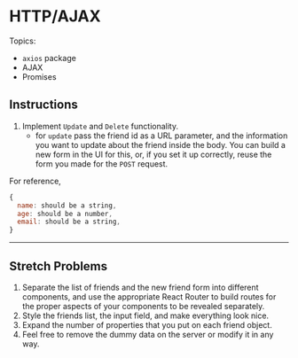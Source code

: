 # HTTP/AJAX

Topics:

* `axios` package
* AJAX
* Promises

## Instructions

<!-- 1.  Run `yarn install or npm install` inside the root directory of this project1Run `yarn start or npm start` to start the server.
1.  The provided server returns a list of friends when a `GET` request is made to 
[`http://localhost:5000/friends`]
(http://localhost:5000/friends).
1.  In a separate terminal window, run `yarn create react-app friends` to create your starter React application. -->
<!-- 1.  CD into `friends` and run `yarn add axios react-router-dom` or `npm install --save axios react-router-dom` to include those dependencies in your project. _You'll need react router for the stretch problems_ -->
<!-- 1.  Still inside your `friends` folder, run `yarn start` or `npm start` to fire up your React Dev Server. -->
<!-- 1.  Inside your React application, create a component to display the list of friends coming from the server. -->
<!-- 1.  Add a form to gather information about a new friend. -->
<!-- 1.  Add a button to save the new friend by making a `POST` request to the same endpoint listed above. -->
<!-- 1.  Each `friend` should have the properties listed below. -->
1.  Implement `Update` and `Delete` functionality.
    * for `update` pass the friend id as a URL parameter, and the information you want to update about the friend inside the body. You can build a new form in the UI for this, or, if you set it up correctly, reuse the form you made for the `POST` request.
    <!-- * for `delete`, add a `delete` button, or an `x` icon to each friend that will delete the friend when you click it. In the request url, pass the friend id as a URL parameter. -->

For reference, 
```js
{
  name: should be a string,
  age: should be a number,
  email: should be a string,
}
```

---

## Stretch Problems

1.  Separate the list of friends and the new friend form into different components, and use the appropriate React Router to build routes for the proper aspects of your components to be revealed separately.
1.  Style the friends list, the input field, and make everything look nice.
1.  Expand the number of properties that you put on each friend object.
1.  Feel free to remove the dummy data on the server or modify it in any way.
